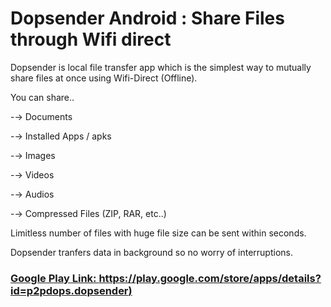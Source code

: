 # Dopsender Android : Share Files through Wifi direct

Dopsender is local file transfer app which is the simplest way to mutually share files at once using Wifi-Direct (Offline).

You can share..

  -→ Documents
 
  -→ Installed Apps / apks
  
  -→ Images
  
  -→ Videos
  
  -→ Audios
  
  -→ Compressed Files (ZIP, RAR, etc..)
  

Limitless number of files with huge file size can be sent within seconds.

Dopsender tranfers data in background so no worry of interruptions.

### [Google Play Link: https://play.google.com/store/apps/details?id=p2pdops.dopsender)](https://play.google.com/store/apps/details?id=p2pdops.dopsender)
